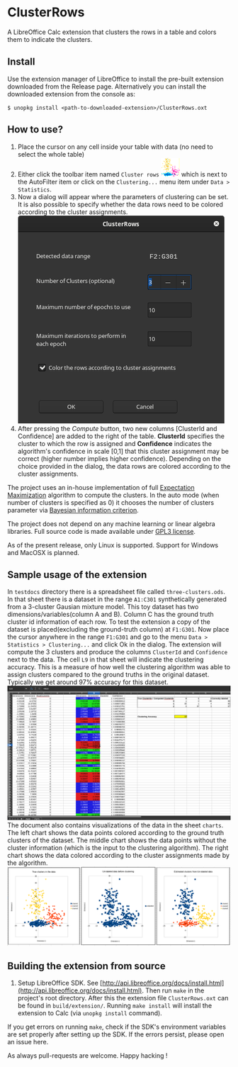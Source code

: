 # ClusterRows

A LibreOffice Calc extension that clusters the rows in a table and colors them to indicate the clusters.

## Install
Use the extension manager of LibreOffice to install the pre-built extension downloaded from the Release page. Alternatively you can install the downloaded extension from the console as:
```
$ unopkg install <path-to-downloaded-extension>/ClusterRows.oxt
```

## How to use?

1. Place the cursor on any cell inside your table with data (no need to select the whole table)
2. Either click the toolbar item named `Cluster rows` ![icon](img/icon.png) which is next to the AutoFilter item or click on the `Clustering...` menu item under `Data > Statistics`.
3. Now a dialog will appear where the parameters of clustering can be set. It is also possible to specify whether the data rows need to be colored according to the cluster assignments.
   ![Dialog](img/dialog.png)
4. After pressing the *Compute* button, two new columns [ClusterId and Confidence] are added to the right of the table. **ClusterId** specifies the cluster to which the row is assigned and **Confidence** indicates the algorithm's confidence in scale [0,1] that this cluster assignment may be correct (higher number implies higher confidence). Depending on the choice provided in the dialog, the data rows are colored according to the cluster assignments.

The project uses an in-house implementation of full [Expectation Maximization](https://en.wikipedia.org/wiki/Expectation%E2%80%93maximization_algorithm) algorithm to compute the clusters. In the auto mode (when number of clusters is specified as 0) it chooses the number of clusters parameter via [Bayesian information criterion](https://en.wikipedia.org/wiki/Bayesian_information_criterion).

The project does not depend on any machine learning or linear algebra libraries. Full source code is made available under [GPL3 license](https://www.gnu.org/licenses/gpl-3.0.en.html).

As of the present release, only Linux is supported. Support for Windows and MacOSX is planned.

## Sample usage of the extension
In `testdocs` directory there is a spreadsheet file called `three-clusters.ods`. In that sheet there is a dataset in the range `A1:C301` synthetically  generated from a 3-cluster Gausian mixture model. This toy dataset has two dimensions/variables(column A and B). Column C has the ground truth cluster id information of each row. To test the extension a copy of the dataset is placed(excluding the ground-truth column) at `F1:G301`. Now place the cursor anywhere in the range `F1:G301` and go to the menu `Data > Statistics > Clustering...` and click Ok in the dialog. The extension will compute the 3 clusters and produce the columns `ClusterId` and `Confidence` next to the data. The cell `L9` in that sheet will indicate the clustering accuracy. This is a measure of how well the clustering algorithm was able to assign clusters compared to the ground truths in the original dataset. Typically we get around 97% accuracy for this dataset.
![Clustering Output](img/output.png)
The document also contains visualizations of the data in the sheet `charts`. The left chart shows the data points colored according to the ground truth clusters of the dataset. The middle chart shows the data points without the cluster information (which is the input to the clustering algorithm). The right chart shows the data colored according to the cluster assignments made by the algorithm.
![Visualization](img/chart.png)

## Building the extension from source

1. Setup LibreOffice SDK. See [http://api.libreoffice.org/docs/install.html](http://api.libreoffice.org/docs/install.html).
Then run `make` in the project's root directory. After this the extension file `ClusterRows.oxt` can be found in `build/extension/`. Running `make install` will install the extension to Calc (via `unopkg install` command).

If you get errors on running `make`, check if the SDK's environment variables are set properly after setting up the SDK. If the errors persist, please open an issue here.

As always pull-requests are welcome. Happy hacking !
